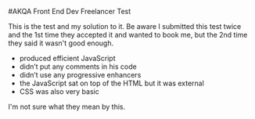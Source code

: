 #AKQA Front End Dev Freelancer Test

This is the test and my solution to it. Be aware I submitted this test twice and the 1st time they accepted it and wanted to book me, but the 2nd time they said it wasn't good enough.

* produced efficient JavaScript
* didn’t put any comments in his code
* didn’t use any progressive enhancers
* the JavaScript sat on top of the HTML but it was external
* CSS was also very basic

I'm not sure what they mean by this.